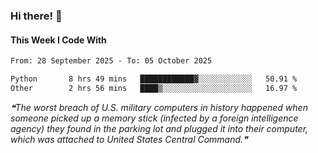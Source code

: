 ### Hi there! 👋

#### This Week I Code With
<!--START_SECTION:waka-->

```txt
From: 28 September 2025 - To: 05 October 2025

Python       8 hrs 49 mins   ████████████▓░░░░░░░░░░░░   50.91 %
Other        2 hrs 56 mins   ████▒░░░░░░░░░░░░░░░░░░░░   16.97 %
```

<!--END_SECTION:waka-->

<!--STARTS_HERE_QUOTE_README-->
<i>❝The worst breach of U.S. military computers in history happened when someone picked up a memory stick (infected by a foreign intelligence agency) they found in the parking lot and plugged it into their computer, which was attached to United States Central Command.❞</i>
<!--ENDS_HERE_QUOTE_README-->
